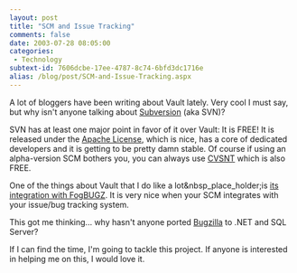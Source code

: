 ```yaml
---
layout: post
title: "SCM and Issue Tracking"
comments: false
date: 2003-07-28 08:05:00
categories:
 - Technology
subtext-id: 7606dcbe-17ee-4787-8c74-6bfd3dc1716e
alias: /blog/post/SCM-and-Issue-Tracking.aspx
---
```



A lot of bloggers have been writing about Vault lately. Very cool I must say, but why isn't anyone talking about [Subversion](http://subversion.tigris.org/) (aka SVN)?

SVN has at least one major point in favor of it over Vault: It is FREE! It is released under the [Apache License](http://www.apache.org/LICENSE.txt), which is nice, has a core of dedicated developers and it is getting to be pretty damn stable. Of course if using an alpha-version SCM bothers you, you can always use [CVSNT](http://www.cvsnt.org/wiki/) which is also FREE.

One of the things about Vault that I do like a lot&nbsp_place_holder;is [its integration with FogBUGZ](http://weblogs.asp.net/mlafleur/posts/9665.aspx). It is very nice when your SCM integrates with your issue/bug tracking system.

This got me thinking... why hasn't anyone ported [Bugzilla](http://www.bugzilla.org/) to .NET and SQL Server?

If I can find the time, I'm going to tackle this project. If anyone is interested in helping me on this, I would love it.

